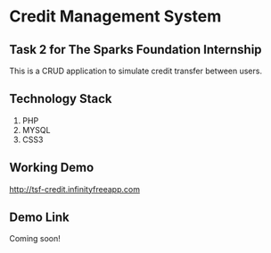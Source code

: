 # Credit Management System
## Task 2 for The Sparks Foundation Internship
This is a CRUD application to simulate credit transfer between users.

## Technology Stack
1. PHP
2. MYSQL
3. CSS3

## Working Demo
http://tsf-credit.infinityfreeapp.com

## Demo Link
Coming soon!
